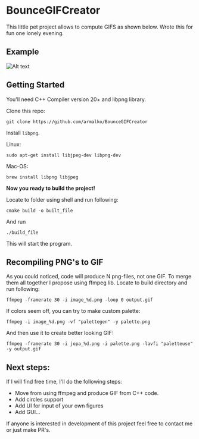 # BounceGIFCreator

This little pet project allows to compute GIFS as shown below. Wrote this for fun one 
lonely evening.

## Example 

![Alt text](readme_gif.gif)


## Getting Started

You'll need C++ Compiler version 20+ and libpng library.

Clone this repo:

```shell
git clone https://github.com/armalko/BounceGIFCreator
```

Install `libpng`. 

Linux:

```shell
sudo apt-get install libjpeg-dev libpng-dev
```

Mac-OS:

```shell
brew install libpng libjpeg
```

<b>Now you ready to build the project!</b>

Locate to folder using shell and run following:

```shell
cmake build -o built_file
```

And run 

```shell
./build_file
```

This will start the program.


## Recompiling PNG's to GIF

As you could noticed, code will produce N png-files, not one GIF. To merge 
them all together I propose using ffmpeg lib. Locate to build directory and run following:

```shell
ffmpeg -framerate 30 -i image_%d.png -loop 0 output.gif
```

If colors seem off, you can try to make custom palette:

```shell
ffmpeg -i image_%d.png -vf "palettegen" -y palette.png
```

And then use it to create better looking GIF:

```shell
ffmpeg -framerate 30 -i jopa_%d.png -i palette.png -lavfi "paletteuse" -y output.gif
```

## Next steps:

If I will find free time, I'll do the following steps:

- Move from using ffmpeg and produce GIF from C++ code.
- Add circles support
- Add UI for input of your own figures
- Add GUI...

If anyone is interested in development of this project feel free to contact me or just make PR's. 
